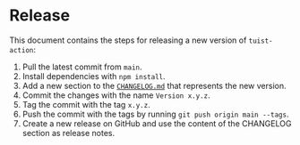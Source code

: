 # Release

This document contains the steps for releasing a new version of `tuist-action`:

1. Pull the latest commit from `main`.
2. Install dependencies with `npm install`.
3. Add a new section to the [`CHANGELOG.md`](/CHANGELOG.md) that represents the new version.
4. Commit the changes with the name `Version x.y.z`.
5. Tag the commit with the tag `x.y.z`.
6. Push the commit with the tags by running `git push origin main --tags`.
7. Create a new release on GitHub and use the content of the CHANGELOG section as release notes.